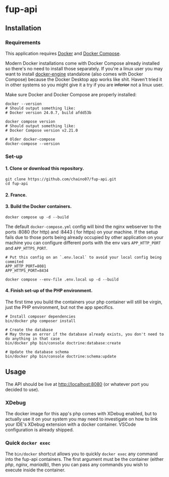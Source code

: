 # fup-api

## Installation

### Requirements

This application requires [Docker](https://docs.docker.com/get-docker/) and [Docker Compose](https://docs.docker.com/compose/install/).

Modern Docker installations come with Docker Compose already installed so there's no need to install those separately. If you're a linux user you may want to install [docker-engine](https://docs.docker.com/engine/install/#server) standalone (also comes with Docker Compose) because the Docker Desktop app works like shit. Haven't tried it in other systems so you might give it a try if you are ~~inferior~~ not a linux user.

Make sure Docker and Docker Compose are properly installed:
```shell
docker --version
# Should output something like:
# Docker version 24.0.7, build afdd53b

docker compose version
# Should output something like:
# Docker Compose version v2.21.0
```
```shell
# Older docker-compose
docker-compose --version
```

### Set-up

#### 1. Clone or download this repository.

```shell
git clone https://github.com/chaino07/fup-api.git
cd fup-api
```

#### 2. France.

#### 3. Build the Docker containers.

```shell
docker compose up -d --build
```

The default `docker-compose.yml` config will bind the nginx webserver to the ports :8080 (for http) and :8443 ( for https) on your machine. If the setup fails due to those ports being already occupied by other application on your machine you can configure different ports with the env vars `APP_HTTP_PORT` and `APP_HTTPS_PORT`.
```dotenv
# Put this config on an `.env.local` to avoid your local config being commited
APP_HTTP_PORT=8081
APP_HTTPS_PORT=8434
```
```shell
docker compose --env-file .env.local up -d --build
```

#### 4. Finish set-up of the PHP environment.

The first time you build the containers your php container will still be virgin, just the PHP environment, but not the app specifics.

```shell
# Install composer dependencies
bin/docker php composer install

# Create the database
# May throw an error if the database already exists, you don't need to do anything in that case
bin/docker php bin/console doctrine:database:create

# Update the database schema
bin/docker php bin/console doctrine:schema:update
```

## Usage

The API should be live at [http://localhost:8080](http://localhost:8080) (or whatever port you decided to use).

### XDebug

The docker image for this app's php comes with XDebug enabled, but to actually use it on your system you may need to investigate on how to link your IDE's XDebug extension with a docker container. VSCode configuration is already shipped.

### Quick `docker exec`

The `bin/docker` shortcut allows you to quickly `docker exec` any command into the fup-api containers. The first argument must be the container (either *php*, *nginx*, *mariadb*), then you can pass any commands you wish to execute inside the container.
